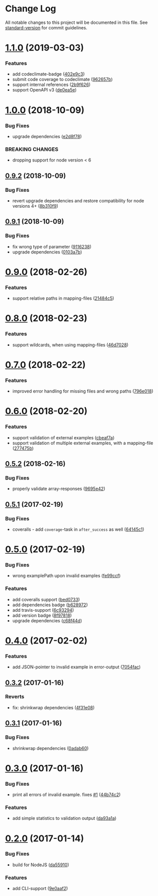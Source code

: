 # Change Log

All notable changes to this project will be documented in this file. See [standard-version](https://github.com/conventional-changelog/standard-version) for commit guidelines.

<a name="1.1.0"></a>
# [1.1.0](https://github.com/codekie/swagger-examples-validator/compare/v1.0.0...v1.1.0) (2019-03-03)


### Features

* add codeclimate-badge ([402e9c3](https://github.com/codekie/swagger-examples-validator/commit/402e9c3))
* submit code coverage to codeclimate ([962657b](https://github.com/codekie/swagger-examples-validator/commit/962657b))
* support internal references ([2b9f626](https://github.com/codekie/swagger-examples-validator/commit/2b9f626))
* support OpenAPI v3 ([de0ea5e](https://github.com/codekie/swagger-examples-validator/commit/de0ea5e))



<a name="1.0.0"></a>
# [1.0.0](https://github.com/codekie/swagger-examples-validator/compare/v0.9.2...v1.0.0) (2018-10-09)


### Bug Fixes

* upgrade dependencies ([e2d8f78](https://github.com/codekie/swagger-examples-validator/commit/e2d8f78))


### BREAKING CHANGES

* dropping support for node version < 6



<a name="0.9.2"></a>
## [0.9.2](https://github.com/codekie/swagger-examples-validator/compare/v0.9.1...v0.9.2) (2018-10-09)


### Bug Fixes

* revert upgrade dependencies and restore compatibility for node versions 4+ ([8b310f9](https://github.com/codekie/swagger-examples-validator/commit/8b310f9))



<a name="0.9.1"></a>
## [0.9.1](https://github.com/codekie/swagger-examples-validator/compare/v0.9.0...v0.9.1) (2018-10-09)


### Bug Fixes

* fix wrong type of parameter ([9116238](https://github.com/codekie/swagger-examples-validator/commit/9116238))
* upgrade dependencies ([0103a7b](https://github.com/codekie/swagger-examples-validator/commit/0103a7b))



<a name="0.9.0"></a>
# [0.9.0](https://github.com/codekie/swagger-examples-validator/compare/v0.8.0...v0.9.0) (2018-02-26)


### Features

* support relative paths in mapping-files ([21484c5](https://github.com/codekie/swagger-examples-validator/commit/21484c5))



<a name="0.8.0"></a>
# [0.8.0](https://github.com/codekie/swagger-examples-validator/compare/v0.7.0...v0.8.0) (2018-02-23)


### Features

* support wildcards, when using mapping-files ([46d7028](https://github.com/codekie/swagger-examples-validator/commit/46d7028))



<a name="0.7.0"></a>
# [0.7.0](https://github.com/codekie/swagger-examples-validator/compare/v0.6.0...v0.7.0) (2018-02-22)


### Features

* improved error handling for missing files and wrong paths ([796e018](https://github.com/codekie/swagger-examples-validator/commit/796e018))



<a name="0.6.0"></a>
# [0.6.0](https://github.com/codekie/swagger-examples-validator/compare/v0.5.2...v0.6.0) (2018-02-20)


### Features

* support validation of external examples ([cbeaf7a](https://github.com/codekie/swagger-examples-validator/commit/cbeaf7a))
* support validation of multiple external examples, with a mapping-file ([277475b](https://github.com/codekie/swagger-examples-validator/commit/277475b))



<a name="0.5.2"></a>
## [0.5.2](https://github.com/codekie/swagger-examples-validator/compare/v0.5.1...v0.5.2) (2018-02-16)


### Bug Fixes

* properly validate array-responses ([9695e42](https://github.com/codekie/swagger-examples-validator/commit/9695e42))



<a name="0.5.1"></a>
## [0.5.1](https://github.com/codekie/swagger-examples-validator/compare/v0.5.0...v0.5.1) (2017-02-19)


### Bug Fixes

* coveralls - add `coverage`-task in `after_success` as well ([64145c1](https://github.com/codekie/swagger-examples-validator/commit/64145c1))



<a name="0.5.0"></a>
# [0.5.0](https://github.com/codekie/swagger-examples-validator/compare/v0.4.0...v0.5.0) (2017-02-19)


### Bug Fixes

* wrong examplePath upon invalid examples ([fe99ccf](https://github.com/codekie/swagger-examples-validator/commit/fe99ccf))


### Features

* add coveralls support ([bed0733](https://github.com/codekie/swagger-examples-validator/commit/bed0733))
* add dependencies badge ([b628972](https://github.com/codekie/swagger-examples-validator/commit/b628972))
* add travis-support ([6c93294](https://github.com/codekie/swagger-examples-validator/commit/6c93294))
* add version badge ([8f97818](https://github.com/codekie/swagger-examples-validator/commit/8f97818))
* upgrade dependencies ([c68f44d](https://github.com/codekie/swagger-examples-validator/commit/c68f44d))



<a name="0.4.0"></a>
# [0.4.0](https://github.com/codekie/swagger-examples-validator/compare/v0.3.2...v0.4.0) (2017-02-02)


### Features

* add JSON-pointer to invalid example in error-output ([7054fac](https://github.com/codekie/swagger-examples-validator/commit/7054fac))



<a name="0.3.2"></a>
## [0.3.2](https://github.com/codekie/swagger-examples-validator/compare/v0.3.1...v0.3.2) (2017-01-16)


### Reverts

* fix: shrinkwrap dependencies ([4f31e08](https://github.com/codekie/swagger-examples-validator/commit/4f31e08))



<a name="0.3.1"></a>
## [0.3.1](https://github.com/codekie/swagger-examples-validator/compare/v0.3.0...v0.3.1) (2017-01-16)


### Bug Fixes

* shrinkwrap dependencies ([0adab60](https://github.com/codekie/swagger-examples-validator/commit/0adab60))



<a name="0.3.0"></a>
# [0.3.0](https://github.com/codekie/swagger-examples-validator/compare/v0.2.0...v0.3.0) (2017-01-16)


### Bug Fixes

* print all errors of invalid example. fixes [#1](https://github.com/codekie/swagger-examples-validator/issues/1) ([44b74c2](https://github.com/codekie/swagger-examples-validator/commit/44b74c2))


### Features

* add simple statistics to validation output ([da93a1a](https://github.com/codekie/swagger-examples-validator/commit/da93a1a))



<a name="0.2.0"></a>
# [0.2.0](https://github.com/codekie/swagger-examples-validator/compare/v0.1.0...v0.2.0) (2017-01-14)


### Bug Fixes

* build for NodeJS ([da55910](https://github.com/codekie/swagger-examples-validator/commit/da55910))


### Features

* add CLI-support ([9e0aaf2](https://github.com/codekie/swagger-examples-validator/commit/9e0aaf2))
